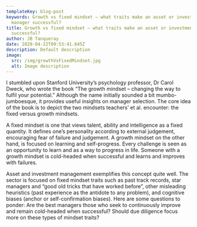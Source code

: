 ```yaml
---
templateKey: blog-post
keywords: Growth vs fixed mindset – what traits make an asset or investment
  manager successful?
title: Growth vs fixed mindset – what traits make an asset or investment manager
  successful?
author: JB Tanqueray
date: 2020-04-22T09:53:41.645Z
description: Default description
image:
  src: /img/growthVsFixedMindset.jpg
  alt: Image description
---
```

I stumbled upon Stanford University’s psychology professor, Dr Carol Dweck, who wrote the book “The growth mindset – changing the way to fulfil your potential.” Although the name initially sounded a bit mumbo-jumboesque, it provides useful insights on manager selection. The core idea of the book is to depict the two mindsets teachers’ et al. encounter: the fixed versus growth mindsets.

A fixed mindset is one that views talent, ability and intelligence as a fixed quantity. It defines one’s personality according to external judgement, encouraging fear of failure and judgement. A growth mindset on the other hand, is focused on learning and self-progress. Every challenge is seen as an opportunity to learn and as a way to progress in life. Someone with a growth mindset is cold-headed when successful and learns and improves with failures.

Asset and investment management exemplifies this concept quite well. The sector is focused on fixed mindset traits such as past track records, star managers and “good old tricks that have worked before”, other misleading heuristics (past experience as the antidote to any problem), and cognitive biases (anchor or self-confirmation biases). Here are some questions to ponder: Are the best managers those who seek to continuously improve and remain cold-headed when successful? Should due diligence focus more on these types of mindset traits?